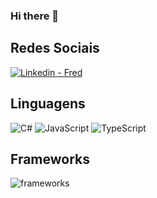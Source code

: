 ### Hi there 👋

<!--
**fredso82/fredso82** is a ✨ _special_ ✨ repository because its `README.md` (this file) appears on your GitHub profile.

Here are some ideas to get you started:

- 🔭 I’m currently working on ...
- 🌱 I’m currently learning ...
- 👯 I’m looking to collaborate on ...
- 🤔 I’m looking for help with ...
- 💬 Ask me about ...
- 📫 How to reach me: ...
- 😄 Pronouns: ...
- ⚡ Fun fact: ...
-->
## Redes Sociais
<p align="left">
<a href="https://www.linkedin.com/in/frederico-oliveira-19424734/" target="blank"><img src="https://skillicons.dev/icons?i=linkedin" alt="Linkedin - Fred" /></a>
</p>

## Linguagens
![C#](https://skillicons.dev/icons?i=cs)
![JavaScript](https://skillicons.dev/icons?i=javascript)
![TypeScript](https://skillicons.dev/icons?i=ts)

## Frameworks
![frameworks](https://skillicons.dev/icons?i=angular,bootstrap,dotnet,jquery)
